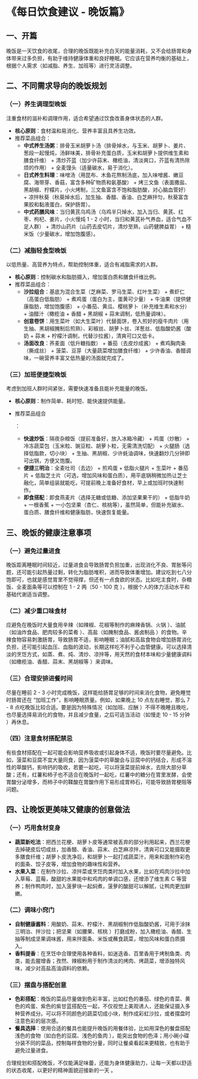# 《每日饮食建议 - 晚饭篇》

## 一、开篇

晚饭是一天饮食的收尾，合理的晚饭既能补充白天的能量消耗，又不会给肠胃和身体带来过多负担，有助于维持健康体重和良好睡眠。它应该在营养均衡的基础上，根据个人需求（如减脂、养生、加班等）进行灵活调整。

## 二、不同需求导向的晚饭规划

### （一）养生调理型晚饭

注重食材的滋补和调理作用，适合希望通过饮食改善身体状态的人群。

- **核心原则**：食材温和易消化、营养丰富且具养生功效。
- 推荐菜品组合：
  - **中式养生汤粥**：排骨玉米胡萝卜汤（排骨焯水，与玉米、胡萝卜、姜片、葱段一起慢炖，汤鲜味美，排骨补充蛋白质，玉米和胡萝卜提供维生素和膳食纤维） + 清炒芥蓝（加少许蒜末、橄榄油，清淡爽口，芥蓝有清热除烦的作用） + 全麦馒头（适量碳水，易于消化）。
  - **日式养生料理**：味噌汤（用昆布、木鱼花熬制汤底，加入味噌酱、嫩豆腐、海带芽、香菇，富含多种矿物质和氨基酸） + 烤三文鱼（表面撒盐、黑胡椒、柠檬片，小火烤制，三文鱼富含不饱和脂肪酸，对心脑血管好） + 凉拌秋葵（秋葵焯水后，加生抽、香醋、香油、白芝麻拌匀，秋葵富含果胶和黏液蛋白，保护肠胃）。
  - **中式药膳风味**：当归黄芪乌鸡汤（乌鸡半只焯水，加入当归、黄芪、红枣、枸杞、姜片，小火慢炖 1 - 2 小时，当归和黄芪补气养血，适合气血不足人群） + 清炒山药片（山药去皮切片，清炒至熟，山药健脾益胃） + 糙米饭（少量碳水，增加饱腹感）。

### （二）减脂轻食型晚饭

以低热量、高营养为特点，帮助控制体重，适合有减脂需求的人群。

- **核心原则**：控制碳水和脂肪摄入，增加蛋白质和膳食纤维比例。
- 推荐菜品组合：
  - **沙拉组合**：基底为混合生菜（芝麻菜、罗马生菜、红叶生菜） + 煮虾仁（高蛋白低脂肪） + 煮鸡蛋（蛋白为主，蛋黄可少量） + 牛油果（提供健康脂肪，增加饱腹感） + 小番茄、黄瓜、樱桃萝卜（补充维生素和水分） + 油醋汁（橄榄油 + 香醋 + 黑胡椒 + 蒜末调制，低热量调味）。
  - **创意卷饼**：用生菜叶（如大生菜叶）代替面饼，卷入煎好的瘦牛肉片（用生抽、黑胡椒腌制后煎熟）、彩椒丝、胡萝卜丝、洋葱丝、低脂酸奶酱（酸奶 + 蒜末 + 柠檬汁调制，代替沙拉酱），清爽可口又低卡。
  - **汤面改良**：荞麦面（低升糖指数） + 番茄（去皮炒成酱） + 煮鸡胸肉条（撕成丝） + 菠菜、豆芽（大量蔬菜增加膳食纤维） + 少许香油、香醋调味，一碗营养丰富又低热量的汤面就完成了。

### （三）加班便捷型晚饭

考虑到加班人群时间紧张，需要快速准备且能补充能量的晚饭。

- **核心原则**：制作简单、耗时短、能快速提供能量。

- 推荐菜品组合

  ：

  - **快速炒饭**：隔夜杂粮饭（提前准备好，放入冰箱冷藏） + 鸡蛋（炒散） + 冷冻蔬菜包（玉米粒、豌豆粒、胡萝卜粒，无需清洗切配） + 火腿肠（选择低脂款，切小块） + 生抽、黑胡椒、少许蚝油调味，快速翻炒几分钟即可出锅，方便又饱腹。
  - **便捷三明治**：全麦吐司（去边） + 煎鸡蛋 + 低脂火腿片 + 生菜叶 + 番茄片 + 低脂芝士片（可选，增加风味和蛋白质），用平底锅稍微加热让芝士融化，简单组装就能吃，可提前晚上准备好食材，早上或加班时快速制作。
  - **即食搭配**：即食燕麦片（选择无糖或低糖、添加坚果果干的） + 低脂牛奶 + 一根香蕉 + 一小包坚果（杏仁、核桃等），虽然简单，但能补充碳水、蛋白质、膳食纤维和健康脂肪，快速恢复能量。

## 三、晚饭的健康注意事项

### （一）避免过量进食

晚饭距离睡眠时间较近，过量进食会导致肠胃负担加重，出现消化不良、胃胀等问题，还可能引起热量过剩，转化为脂肪堆积，进而导致体重增加。建议吃到七八分饱即可，也就是感觉胃里不觉得撑，但还有一点食欲的状态。比如吃主食时，杂粮饭、全麦面条等可以控制在 1 - 2 两（50 - 100 克 ），根据个人的体力活动水平和基础代谢适当调整。

### （二）减少重口味食材

应避免在晚饭时大量食用辛辣（如辣椒、花椒等制作的麻辣香锅、火锅 ）、油腻（如油炸食品、肥肉较多的菜肴 ）、高盐（如腌制食品、酱卤制品 ）的食物。辛辣食物容易刺激肠胃，导致肠胃不适，影响睡眠；油腻和高盐食物会增加肠胃消化负担，还可能引起血压、血脂的波动，长期这样吃不利于心血管健康。可以选择清淡的烹饪方式，如蒸、煮、炖、清炒、凉拌等，用天然的食材本味和少量健康调料（如橄榄油、香醋、蒜末、黑胡椒等 ）来调味。

### （三）合理安排进餐时间

尽量在睡前 2 - 3 小时完成晚饭，这样能给肠胃足够的时间来消化食物，避免睡觉时肠胃还在 “加班工作”，影响睡眠质量。例如，如果晚上 10 点左右睡觉，那么 7 - 8 点吃晚饭比较合适。要是因为特殊情况（如加班、应酬 ）不得不晚睡且晚吃，也尽量选择易消化的食物，并且减少食量，之后可适当活动（如慢走 10 - 15 分钟 ）再休息。

### （四）注意食材搭配禁忌

有些食材搭配在一起可能会影响营养吸收或引起身体不适，晚饭时要尽量避免。比如，菠菜和豆腐不宜大量同食，因为菠菜中的草酸会与豆腐中的钙结合，形成不溶性的草酸钙，影响钙的吸收，若要一起吃，可以将菠菜提前焯水，去除大部分草酸；还有，红薯和柿子也不适合在晚饭时一起吃，红薯中的糖分在胃里发酵，会使胃酸分泌增多，而柿子中的鞣酸在胃酸作用下易形成胃柿石，可能导致肠胃梗阻等问题。

## 四、让晚饭更美味又健康的创意做法

### （一）巧用食材变身

- **蔬菜新吃法**：把西兰花梗、胡萝卜皮等通常被丢弃的部分利用起来，西兰花梗去掉硬皮后切成丝，加香醋、香油、蒜末、白芝麻凉拌，清爽可口又能摄取更多膳食纤维；胡萝卜皮洗净后，和胡萝卜一起打成蔬菜汁，用来和面制作彩色的面条、饺子皮等，增加食物的趣味性和营养。
- **水果入菜**：在制作沙拉、凉拌菜或烹饪肉类时加入水果，比如在鸡肉沙拉中加入草莓、蓝莓，酸甜的水果能中和鸡肉的单调口感，还增添了维生素 C 等营养；制作鸭肉时，加入菠萝块一起焖煮，菠萝的酸甜可以解腻，让鸭肉更加鲜嫩。

### （二）调味小窍门

- **自制健康酱料**：用酸奶、蒜末、柠檬汁、黑胡椒制作低脂酸奶酱，可用于涂抹三明治、拌沙拉；把坚果（如腰果、核桃 ）打磨成粉，加入橄榄油、香醋、生抽等制成坚果调味酱，用来拌面条、米饭或蘸食蔬菜，增加风味和蛋白质摄入。
- **香料提香**：在烹饪中合理使用各种香料，如迷迭香、百里香用于烤制鱼类、肉类，能去腥增香；孜然、辣椒粉用于制作清淡的烤肉、烤蔬菜，增添独特风味，减少对高盐高油调料的依赖。

### （三）摆盘与搭配创意

- **色彩搭配**：晚饭的菜品尽量做到色彩丰富，比如红色的番茄、绿色的青菜、黄色的鸡蛋、紫色的紫甘蓝搭配在一起，不仅视觉上美观诱人，还能保证摄入多种营养成分。可以将不同颜色的蔬菜切成小块，制作成彩虹沙拉，或者摆盘时注意色彩的层次感。
- **餐具选择**：使用合适的餐具也能提升晚饭的用餐体验，比如用深色的餐盘搭配浅色的食物（如白色的豆腐、浅色的鱼肉 ），能突出食物的色泽；用小碗小碟分装不同的菜品，控制每样食物的分量，同时让餐桌看起来更精致，也有助于避免过量进食。

合理规划和搭配晚饭，不仅能满足味蕾，还能为身体健康助力，让每一天都以舒适的状态收尾，以更好的精神面貌迎接新的一天 。